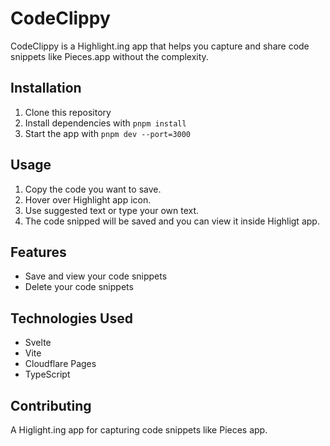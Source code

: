 # CodeClippy

CodeClippy is a Highlight.ing app that helps you capture and share code snippets like Pieces.app without the complexity.

## Installation

1. Clone this repository
2. Install dependencies with `pnpm install`
3. Start the app with `pnpm dev --port=3000`

## Usage

1. Copy the code you want to save.
2. Hover over Highlight app icon.
3. Use suggested text or type your own text.
4. The code snipped will be saved and you can view it inside Highligt app.

## Features

- Save and view your code snippets
- Delete your code snippets

## Technologies Used

- Svelte
- Vite
- Cloudflare Pages
- TypeScript

## Contributing
A Higlight.ing app for capturing code snippets like Pieces app.




